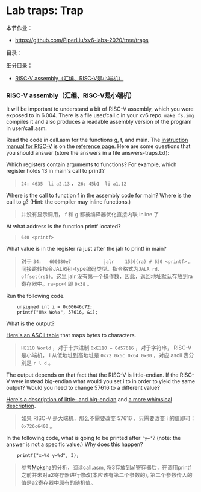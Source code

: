 # Lab traps: Trap

本节作业：
- https://github.com/PiperLiu/xv6-labs-2020/tree/traps

目录：

<!-- @import "[TOC]" {cmd="toc" depthFrom=2 depthTo=2 orderedList=false} -->

<!-- code_chunk_output -->



<!-- /code_chunk_output -->

细分目录：

<!-- @import "[TOC]" {cmd="toc" depthFrom=2 depthTo=6 orderedList=false} -->

<!-- code_chunk_output -->

- [RISC-V assembly（汇编、RISC-V是小端机）](#risc-v-assembly汇编-risc-v是小端机)

<!-- /code_chunk_output -->

### RISC-V assembly（汇编、RISC-V是小端机）

It will be important to understand a bit of RISC-V assembly, which you were exposed to in 6.004. There is a file user/call.c in your xv6 repo. `make fs.img` compiles it and also produces a readable assembly version of the program in user/call.asm.

Read the code in call.asm for the functions g, f, and main. The [instruction manual for RISC-V](https://github.com/riscv/riscv-isa-manual) is on the [reference page](https://pdos.csail.mit.edu/6.S081/2020/reference.html). Here are some questions that you should answer (store the answers in a file answers-traps.txt):

Which registers contain arguments to functions? For example, which register holds 13 in main's call to printf?

> `24: 4635  li a2,13` ， `26: 45b1  li a1,12`

Where is the call to function f in the assembly code for main? Where is the call to g? (Hint: the compiler may inline functions.)

> 并没有显示调用， f 和 g 都被编译器优化直接内联 inline 了

At what address is the function printf located?

> `640 <printf>`

What value is in the register ra just after the jalr to printf in main?

> 对于 `34:	600080e7          	jalr	1536(ra) # 630 <printf>` 。 间接跳转指令JALR用I-type编码类型。指令格式为`JALR rd，offset(rs1)`。这里 jalr 没有第一个操作数，因此，返回地址默认存放到ra寄存器中。`ra=pc+4` 即 `0x38` 。

Run the following code.

```
	unsigned int i = 0x00646c72;
	printf("H%x Wo%s", 57616, &i);
```

What is the output? 

[Here's an ASCII table](https://staffwiki.cs.mun.ca/~michael/c/ascii-table.html) that maps bytes to characters.

> `HE110 World` ，对于十六进制 `0xE110 = 0d57616` ，对于字符串， RISC-V 是小端机， i 从低地址到高地址是 `0x72 0x6c 0x64 0x00` ，对应 ascii 表分别是 `r l d` 。

The output depends on that fact that the RISC-V is little-endian. If the RISC-V were instead big-endian what would you set i to in order to yield the same output? Would you need to change 57616 to a different value?

[Here's a description of little- and big-endian](https://www.webopedia.com/definitions/big-endian/) and [a more whimsical description](http://www.networksorcery.com/enp/ien/ien137.txt).

> 如果 RISC-V 是大端机，那么不需要改变 57616 ，只需要改变 i 的值即可： `0x726c6400` 。

In the following code, what is going to be printed after `'y='`? (note: the answer is not a specific value.) Why does this happen?

```
	printf("x=%d y=%d", 3);
```

> 参考[Moksha](https://zhuanlan.zhihu.com/p/444137341)的分析，阅读call.asm, 将3存放到a1寄存器后，在调用printf之前并未对a2寄存器进行修改(本应该有第二个参数的), 第二个参数传入的值是a2寄存器中原有的随机值。
